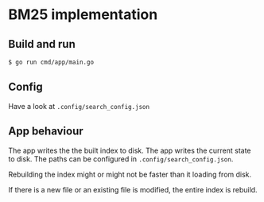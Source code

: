 # BM25 implementation

## Build and run

```bash
$ go run cmd/app/main.go
```

## Config

Have a look at `.config/search_config.json`

## App behaviour 

The app writes the the built index to disk.
The app writes the current state to disk.
The paths can be configured in `.config/search_config.json`.

Rebuilding the index might or might not be faster than it loading from disk.

If there is a new file or an existing file is modified, the entire index is rebuild.
